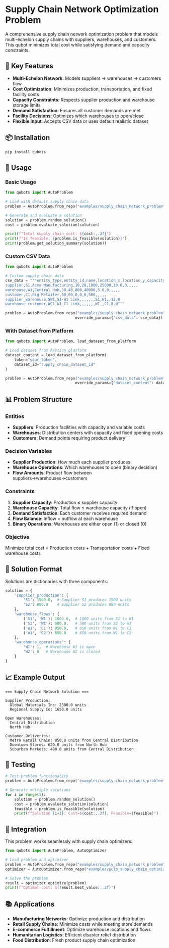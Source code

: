 # Supply Chain Network Optimization Problem

A comprehensive supply chain network optimization problem that models multi-echelon supply chains with suppliers, warehouses, and customers. This qubot minimizes total cost while satisfying demand and capacity constraints.

## 🚀 Key Features

- **Multi-Echelon Network**: Models suppliers → warehouses → customers flow
- **Cost Optimization**: Minimizes production, transportation, and fixed facility costs
- **Capacity Constraints**: Respects supplier production and warehouse storage limits
- **Demand Satisfaction**: Ensures all customer demands are met
- **Facility Decisions**: Optimizes which warehouses to open/close
- **Flexible Input**: Accepts CSV data or uses default realistic dataset

## 📦 Installation

```bash
pip install qubots
```

## 🎯 Usage

### Basic Usage

```python
from qubots import AutoProblem

# Load with default supply chain data
problem = AutoProblem.from_repo("examples/supply_chain_network_problem")

# Generate and evaluate a solution
solution = problem.random_solution()
cost = problem.evaluate_solution(solution)

print(f"Total supply chain cost: ${cost:,.2f}")
print(f"Is feasible: {problem.is_feasible(solution)}")
print(problem.get_solution_summary(solution))
```

### Custom CSV Data

```python
from qubots import AutoProblem

# Custom supply chain data
csv_data = """entity_type,entity_id,name,location_x,location_y,capacity,fixed_cost,variable_cost,demand,supplier_id,warehouse_id,customer_id,unit_cost
supplier,S1,Acme Manufacturing,10,20,1000,25000,10.0,0,,,,,
warehouse,W1,Central Hub,30,40,800,40000,5.0,0,,,,,
customer,C1,Big Retailer,50,60,0,0,0,500,,,,,
supplier_warehouse,SW1,S1-W1 Link,,,,,,,S1,W1,,12.0
warehouse_customer,WC1,W1-C1 Link,,,,,,,W1,,C1,8.0"""

problem = AutoProblem.from_repo("examples/supply_chain_network_problem", 
                               override_params={"csv_data": csv_data})
```

### With Dataset from Platform

```python
from qubots import AutoProblem, load_dataset_from_platform

# Load dataset from Rastion platform
dataset_content = load_dataset_from_platform(
    token="your_token",
    dataset_id="supply_chain_dataset_id"
)

problem = AutoProblem.from_repo("examples/supply_chain_network_problem",
                               override_params={"dataset_content": dataset_content})
```

## 📊 Problem Structure

### Entities

- **Suppliers**: Production facilities with capacity and variable costs
- **Warehouses**: Distribution centers with capacity and fixed opening costs  
- **Customers**: Demand points requiring product delivery

### Decision Variables

- **Supplier Production**: How much each supplier produces
- **Warehouse Operations**: Which warehouses to open (binary decision)
- **Flow Amounts**: Product flow between suppliers→warehouses→customers

### Constraints

1. **Supplier Capacity**: Production ≤ supplier capacity
2. **Warehouse Capacity**: Total flow ≤ warehouse capacity (if open)
3. **Demand Satisfaction**: Each customer receives required demand
4. **Flow Balance**: Inflow = outflow at each warehouse
5. **Binary Operations**: Warehouses are either open (1) or closed (0)

### Objective

Minimize total cost = Production costs + Transportation costs + Fixed warehouse costs

## 🔧 Solution Format

Solutions are dictionaries with three components:

```python
solution = {
    'supplier_production': {
        'S1': 1500.0,  # Supplier S1 produces 1500 units
        'S2': 800.0    # Supplier S2 produces 800 units
    },
    'warehouse_flows': {
        ('S1', 'W1'): 1000.0,  # 1000 units from S1 to W1
        ('S2', 'W1'): 500.0,   # 500 units from S2 to W1
        ('W1', 'C1'): 850.0,   # 850 units from W1 to C1
        ('W1', 'C2'): 650.0    # 650 units from W1 to C2
    },
    'warehouse_operations': {
        'W1': 1,  # Warehouse W1 is open
        'W2': 0   # Warehouse W2 is closed
    }
}
```

## 📈 Example Output

```
=== Supply Chain Network Solution ===

Supplier Production:
  Global Materials Inc: 2300.0 units
  Regional Supply Co: 1650.0 units

Open Warehouses:
  Central Distribution
  North Hub

Customer Deliveries:
  Metro Retail Chain: 850.0 units from Central Distribution
  Downtown Stores: 620.0 units from North Hub
  Suburban Markets: 480.0 units from Central Distribution
```

## 🧪 Testing

```python
# Test problem functionality
problem = AutoProblem.from_repo("examples/supply_chain_network_problem")

# Generate multiple solutions
for i in range(5):
    solution = problem.random_solution()
    cost = problem.evaluate_solution(solution)
    feasible = problem.is_feasible(solution)
    print(f"Solution {i+1}: Cost=${cost:,.2f}, Feasible={feasible}")
```

## 🔗 Integration

This problem works seamlessly with supply chain optimizers:

```python
from qubots import AutoProblem, AutoOptimizer

# Load problem and optimizer
problem = AutoProblem.from_repo("examples/supply_chain_network_problem")
optimizer = AutoOptimizer.from_repo("examples/pulp_supply_chain_optimizer")

# Solve the problem
result = optimizer.optimize(problem)
print(f"Optimal cost: ${result.best_value:,.2f}")
```

## 📚 Applications

- **Manufacturing Networks**: Optimize production and distribution
- **Retail Supply Chains**: Minimize costs while meeting store demands
- **E-commerce Fulfillment**: Optimize warehouse locations and flows
- **Humanitarian Logistics**: Efficient disaster relief distribution
- **Food Distribution**: Fresh product supply chain optimization
